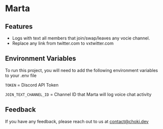
# Marta

## Features

- Logs with text all members that join/swap/leaves any vocie channel.
- Replace any link from twitter.com to vxtwitter.com


## Environment Variables

To run this project, you will need to add the following environment variables to your .env file

`TOKEN` = Discord API Token

`JOIN_TEXT_CHANNEL_ID` = Channel ID that Marta will log voice chat activity


## Feedback

If you have any feedback, please reach out to us at contact@choki.dev

